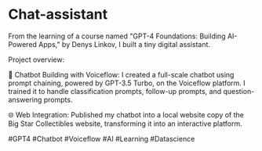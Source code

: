 # Chat-assistant

From the learning of a course named "GPT-4 Foundations: Building AI-Powered Apps," by Denys Linkov, I built a tiny digital assistant.

Project overview:

🤖 Chatbot Building with Voiceflow: I created a full-scale chatbot using prompt chaining, powered by GPT-3.5 Turbo, on the Voiceflow platform. I trained it to handle classification prompts, follow-up prompts, and question-answering prompts.

🌐 Web Integration: Published my chatbot into a local website copy of the Big Star Collectibles website, transforming it into an interactive platform.



#GPT4 #Chatbot #Voiceflow #AI #Learning #Datascience 
